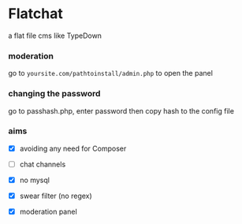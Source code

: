 # Flatchat
a flat file cms like TypeDown
### moderation
go to `yoursite.com/pathtoinstall/admin.php` to open the panel
### changing the password
go to passhash.php, enter password then copy hash to the config file
### aims
- [x] avoiding any need for Composer
- [ ] chat channels
- [x] no mysql
- [x] swear filter (no regex)
- [x] moderation panel

